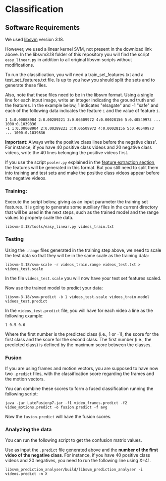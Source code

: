 # Classification

## Software Requirements

We used [libsvm](https://www.csie.ntu.edu.tw/~cjlin/libsvm/) version 3.18.

However, we used a linear kernel SVM, not present in the download link above. In the libsvm3.18 folder of this repository you will find the script `easy_linear.py` in addition to all original libsvm scripts without modifications.

To run the classification, you will need a train_set_features.txt and a test_set_features.txt file. Is up to you how you should split the sets and to generate these files. 


Also, note that these files need to be in the libsvm format. Using a single line for each input image, write an integer indicating the ground truth and the features. In the example below, 1 indicates "elsagate" and -1 "safe" and each of the following data indicates the feature `i` and the value of feature `i`.
```
1 1:0.00008904 2:0.00289221 3:0.06509972 4:0.00028156 5:0.40549973 ... 1000:0.1039836 
-1 1:0.00008904 2:0.00289221 3:0.06509972 4:0.00028156 5:0.40549973 ... 1000:0.1039836 
```

**Important**: Always write the positive class lines before the negative class'. For instance, if you have 40 positive class videos and 20 negative class videos, write the 40 lines belonging the positive videos first.

If you use the script `pooler.py` explained in the [feature extraction section](https://github.com/AkariUeda/DLAforElsagate/tree/master/feature_extraction), the features will be generated in this format. But you still need to split them into training and test sets and make the positive class videos appear before the negative videos.

### Training:
Execute the script below, giving as an input parameter the training set features. It is going to generate some auxiliary files in the current directory that will be used in the next steps, such as the trained model and the range values to properly scale the data.

```
libsvm-3.18/tools/easy_linear.py videos_train.txt
```

### Testing
Using the `.range` files generated in the training step above, we need to scale the test data so that they will be in the same scale as the training data:
```
libsvm-3.18/svm-scale -r videos_train.range videos_test.txt > videos_test.scale
````

In the file `videos_test.scale` you will now have your test set features scaled.

Now use the trained model to predict your data:
```
libsvm-3.18/svm-predict -b 1 videos_test.scale videos_train.model videos_test.predict
```

In the `videos_test.predict` file, you will have for each video a line as the following example:
```
1 0.5 0.6
```

Where the first number is the predicted class (i.e., 1 or -1), the score for the first class and the score for the second class. The first number (i.e., the predicted class) is defined by the maximum score between the classes.

### Fusion

If you are using frames and motion vectors, you are supposed to have now two `.predict` files, with the classification score regarding the frames and the motion vectors.

You can combine these scores to form a fused classification running the following script:

```
java -jar LateFusionp7.jar -f1 video_frames.predict -f2 video_motions.predict -o fusion.predict -f avg
```

Now the `fusion.predict` will have the fusion scores. 

### Analyzing the data

You can run the following script to get the confusion matrix values.

Use as input the `.predict` file generated above and the **number of the first video of the negative class**. For instance, if you have 40 positive class videos and 20 negatives, you need to run the following line using X=41.

```
libsvm_prediction_analyser/build/libsvm_prediction_analyser -i videos.predict -n X
```











